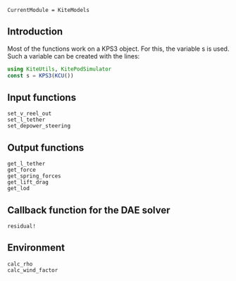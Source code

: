 ```@meta
CurrentModule = KiteModels
```
## Introduction
Most of the functions work on a KPS3 object. For this, the variable s is used.
Such a variable can be created with the lines:
```julia
using KiteUtils, KitePodSimulator
const s = KPS3(KCU())
```

## Input functions
```@docs
set_v_reel_out
set_l_tether
set_depower_steering
```

## Output functions
```@docs
get_l_tether
get_force
get_spring_forces
get_lift_drag
get_lod
```

## Callback function for the DAE solver
```@docs
residual!
```

## Environment
```@docs
calc_rho
calc_wind_factor
```
